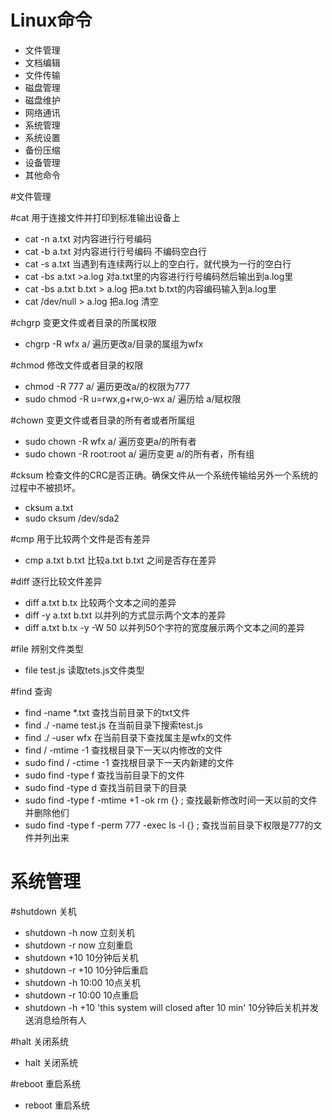 # Linux命令

* 文件管理
* 文档编辑
* 文件传输
* 磁盘管理
* 磁盘维护
* 网络通讯
* 系统管理
* 系统设置
* 备份压缩
* 设备管理
* 其他命令

#文件管理

#cat      用于连接文件并打印到标准输出设备上

* cat -n a.txt  对内容进行行号编码
* cat -b a.txt  对内容进行行号编码 不编码空白行
* cat -s a.txt  当遇到有连续两行以上的空白行，就代换为一行的空白行
* cat -bs a.txt >a.log  对a.txt里的内容进行行号编码然后输出到a.log里
* cat -bs a.txt  b.txt  > a.log 把a.txt b.txt的内容编码输入到a.log里  
* cat /dev/null > a.log  把a.log 清空


#chgrp  变更文件或者目录的所属权限

* chgrp -R wfx a/  遍历更改a/目录的属组为wfx

#chmod 修改文件或者目录的权限

* chmod -R 777 a/   遍历更改a/的权限为777
* sudo chmod -R u=rwx,g+rw,o-wx a/  遍历给 a/赋权限

#chown 变更文件或者目录的所有者或者所属组

*  sudo chown -R wfx a/ 遍历变更a/的所有者
*  sudo chown -R root:root a/ 遍历变更 a/的所有者，所有组

#cksum 检查文件的CRC是否正确。确保文件从一个系统传输给另外一个系统的过程中不被损坏。

* cksum a.txt
* sudo cksum /dev/sda2

#cmp 用于比较两个文件是否有差异

* cmp a.txt b.txt  比较a.txt b.txt 之间是否存在差异

#diff 逐行比较文件差异

* diff a.txt b.tx  比较两个文本之间的差异
* diff -y  a.txt b.txt  以并列的方式显示两个文本的差异
* diff a.txt b.tx -y -W 50 以并列50个字符的宽度展示两个文本之间的差异

#file 辨别文件类型

* file test.js 读取tets.js文件类型

#find 查询

* find -name *.txt 查找当前目录下的txt文件
* find  ./ -name test.js  在当前目录下搜索test.js
* find  ./ -user wfx   在当前目录下查找属主是wfx的文件
* find / -mtime -1  查找根目录下一天以内修改的文件
* sudo find / -ctime -1 查找根目录下一天内新建的文件
* sudo find -type f  查找当前目录下的文件
* sudo find -type d 查找当前目录下的目录
* sudo find -type f -mtime +1 -ok rm {} \; 查找最新修改时间一天以前的文件并删除他们
* sudo find -type f  -perm 777 -exec ls -l {} \; 查找当前目录下权限是777的文件并列出来


# 系统管理

#shutdown   关机
    
* shutdown -h now  立刻关机
* shutdown -r now 立刻重启
* shutdown +10  10分钟后关机
* shutdown -r +10 10分钟后重启
* shutdown -h 10:00 10点关机
* shutdown -r 10:00 10点重启
* shutdown -h +10 'this system will closed after 10 min' 10分钟后关机并发送消息给所有人

#halt   关闭系统

* halt  关闭系统

#reboot 重启系统

* reboot  重启系统